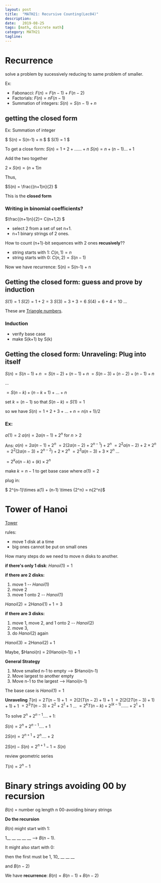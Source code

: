 ```yaml
---
layout: post
title:  "MATH21: Recursive Counting(Lec04)"
description:
date:   2019-08-25
tags: [math, discrete math]
category: MATH21
tagline: 
---
```

# Recurrence
solve a problem by sucessively reducing to same problem of smaller.

Ex:
- Fabonacci: $F(n) = F(n-1)+F(n-2)$
- Factorials: $F(n) = n F(n-1)$
- Summation of integers: $S(n) = S(n-1) + n$

## getting the closed form

Ex: Summation of integer

$ S(n) = S(n-1) + n $
$ S(1) = 1 $

To get a close form:
$S(n) = 1+2+ ......+ n$
$S(n) = n+(n-1)... + 1$

Add the two together

$2 \times S(n) = (n+1)n$

Thus,

$S(n) = \frac{(n+1)n}{2} $

This is the **closed form**

### Writing in binomial coefficients?
$\frac{(n+1)n}{2}= C(n+1,2) $
- select 2 from a set of set n+1.
- n+1 binary strings of 2 ones.

How to count (n+1)-bit sequences with 2 ones **recusively**??

- string starts with 1: $C(n, 1) = n$
- string starts with 0: $C(n, 2) = S(n-1)$

Now we have recurrence:
S(n) = S(n-1) + n

## Getting the closed form: guess and prove by induction
$S(1) = 1$
$S(2) = 1+2 = 3$
$S(3) = 3+3 = 6$
$S(4) = 6+4 = 10$
...


These are [Triangle numbers](https://oeis.org/).

### Induction
- verify base case
- make S(k+1) by S(k)

## Getting the closed form: Unraveling: Plug into itself
$S(n) = S(n-1) + n$
$= S(n-2) +(n-1) + n$
$= S(n-3) + (n-2) + (n-1) + n$

...

$= S(n-k) + (n-k+1) + ... + n$


set $k = (n-1)$ so that $S(n-k) = S(1) = 1$

so we have $S(n) = 1 + 2 + 3 + ... + n = {n(n+1)}/2$

### Ex:
$a(1) = 2$
$a(n) = 2a(n-1) + 2^n$ for $n>2$

Ans:
$a(n) = 2a(n-1) + 2^n$
$= 2(2a(n-2) + 2^{n-1}) + 2^n$
$= 2^2 a(n-2) + 2\times{2^n}$
$= 2^2 (2a(n-3) + 2^{n-2}) + 2\times{2^n}$
$= 2^3 a(n-3) + 3 \times {2^n}$
...

$= 2^k a(n-k) + (k)\times {2^n}$


make $k = n-1$ to get base case where $a(1) = 2$

plug in:

$ 2^{n-1}\times a(1) + (n-1) \times {2^n}
= n{2^n}$

# Tower of Hanoi
[Tower](https://www.google.com/imgres?imgurl=https%3A%2F%2Fwww.tutorialspoint.com%2Fdata_structures_algorithms%2Fimages%2Ftower_of_hanoi.jpg&imgrefurl=https%3A%2F%2Fwww.tutorialspoint.com%2Fdata_structures_algorithms%2Ftower_of_hanoi.htm&docid=u4uxiv_fIw3X0M&tbnid=8q0EeM2QfkpEDM%3A&vet=10ahUKEwjB0OT6857kAhUCbq0KHVINBdcQMwh8KAMwAw..i&w=348&h=189&client=firefox-b-d&bih=575&biw=653&q=tower%20of%20hanoi&ved=0ahUKEwjB0OT6857kAhUCbq0KHVINBdcQMwh8KAMwAw&iact=mrc&uact=8)

rules:
- move 1 disk at a time
- big ones cannot be put on small ones

How many steps do we need to move n disks to another.

**if there's only 1 disk**: $Hanoi(1) = 1$

**if there are 2 disks:** 
1. move 1 -- $Hanoi(1)$
2. move 2
3. move 1 onto 2 -- $Hanoi(1)$

$Hanoi(2) = 2 Hanoi(1)+ 1 = 3$

**if there are 3 disks:**
1. move 1, move 2, and 1 onto 2 -- $Hanoi(2)$
2. move 3, 
3. do $Hanoi(2)$ again

$Hanoi(3) = 2 Hanoi(2) + 1$

Maybe,
$Hanoi(n) = 2(Hanoi(n-1)) + 1

**General Strategy**
1. Move smalled n-1 to empty --> $Hanoi(n-1)
2. Move largest to another empty
3. Move n-1 to the largest --> Hanoi(n-1)

The base case is $Hanoi(1) = 1$

**Unraveling**
$T(n) = 2T(n-1) + 1$
$= 2(2(T(n-2)+1) + 1$
$= 2(2(2T(n-3)+1)+1) +1$
$= {2^3}T(n-3) + 2^2 + 2^1 + 1$
...
$= {2^k}T(n-k) + 2^(k-1) ...... + 2^1 + 1$



To solve $2^n + 2^{n-1} .... + 1$:

$S(n) = 2^n + 2^{n-1} .... + 1$

$2S(n) = 2^{n+1} + 2^{n} .... + 2$

$2S(n) - S(n) = 2^{n+1}-1 = S(n)$ 

review geometric series


$T(n) = 2^n -1$

# Binary strings avoiding 00 by recursion

$B(n)$ = number og length n 00-avoiding binary strings

**Do the recursion**

$B(n)$ might start with 1:

1__ __ __ __ __ --> $B(n-1)$.

It might also start with 0:

then the first must be 1, 10_ __ __ __

and $B(n-2)$

We have **recurrence**: $B(n) = B(n-1) + B(n-2)$